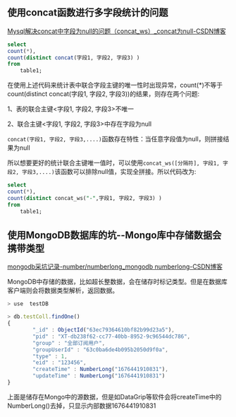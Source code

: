 ## 使用concat函数进行多字段统计的问题

[Mysql解决concat中字段为null的问题（concat_ws）_concat为null-CSDN博客](https://blog.csdn.net/wang1qqqq/article/details/106497597)

```sql
select 
count(*), 
count(distinct concat(字段1, 字段2, 字段3) ) 
from 
    table1;
```

在使用上述代码来统计表中联合字段主键的唯一性时出现异常，count(*)不等于count(distinct concat(字段1, 字段2, 字段3))的结果，则存在两个问题:

1、表的联合主键<字段1, 字段2, 字段3>不唯一

2、联合主键<字段1, 字段2, 字段3>中存在字段为null

`concat(字段1, 字段2, 字段3,....)`函数存在特性：当任意字段值为null，则拼接结果为null

所以想要更好的统计联合主键唯一值时，可以使用`concat_ws([分隔符], 字段1, 字段2, 字段3,....)`该函数可以排除null值，实现全拼接。所以代码改为: 

```sql
select 
count(*), 
count(distinct concat_ws("-",字段1, 字段2, 字段3) ) 
from 
    table1;
```



## 使用MongoDB数据库的坑--Mongo库中存储数据会携带类型

[mongodb采坑记录-number/numberlong_mongodb numberlong-CSDN博客](https://blog.csdn.net/Himly_Zhang/article/details/104967146)

MongoDB中存储的数据，比如超长整数据，会在储存时标记类型。但是在数据库客户端则会将数据类型解析，返回数据。

```javascript
> use  testDB

> db.testColl.findOne()
{
        "_id" : ObjectId("63ec79364610bf82b99d23a5"),
        "pid" : "XT-db238f62-cc77-40bb-8952-9c96544dc786",
        "group" : "全部订阅用户",
        "groupUserId" : "63c0ba6de4b095b2050d9f0a",
        "type" : 1,
        "eid" : "123456",
        "createTime" : NumberLong("1676441910831"),
        "updateTime" : NumberLong("1676441910831")
}
```

上面是储存在Mongo中的源数据，但是如DataGrip等软件会将createTime中的NumberLong()去掉，只显示内部数据1676441910831
